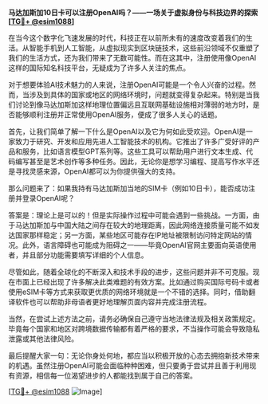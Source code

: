 **马达加斯加10日卡可以注册OpenAI吗？——一场关于虚拟身份与科技边界的探索[[TG💪+ @esim1088](https://t.me/s/esim1088)]**

在当今这个数字化飞速发展的时代，科技正在以前所未有的速度改变着我们的生活。从智能手机到人工智能，从虚拟现实到区块链技术，这些前沿领域不仅重塑了我们的生活方式，还为我们带来了无数可能性。而在这其中，注册使用像OpenAI这样的国际知名科技平台，无疑成为了许多人关注的焦点。

对于想要体验AI技术魅力的人来说，注册OpenAI可能是一个令人兴奋的过程。然而，当涉及到具体的国家或地区的网络环境时，问题就变得复杂起来。特别是当我们讨论到像马达加斯加这样地理位置偏远且互联网基础设施相对薄弱的地方时，是否能够顺利注册并正常使用OpenAI服务，便成了很多人关心的话题。

首先，让我们简单了解一下什么是OpenAI以及它为何如此受欢迎。OpenAI是一家致力于研究、开发和应用先进人工智能技术的机构。它推出了许多广受好评的产品和服务，比如语言模型GPT系列等。这些工具可以帮助用户进行文本生成、代码编写甚至是艺术创作等多种任务。因此，无论你是想学习编程、提高写作水平还是寻找灵感来源，OpenAI都可以为你提供强大的支持。

那么问题来了：如果我持有马达加斯加当地的SIM卡（例如10日卡），能否成功注册并登录OpenAI呢？

答案是：理论上是可以的！但是实际操作过程中可能会遇到一些挑战。一方面，由于马达加斯加与中国大陆之间存在较大的地理距离，因此网络连接质量可能不如发达国家那样稳定；另一方面，某些地区可能存在IP地址被限制访问特定网站的情况。此外，语言障碍也可能成为阻碍之一——毕竟OpenAI官网主要面向英语使用者，并且部分功能需要填写详细的个人信息。

尽管如此，随着全球化的不断深入和技术手段的进步，这些问题并非不可克服。现在市面上已经出现了许多解决此类难题的有效方案。比如通过购买国际号码卡或者使用eSIM卡等方式来获取更优质的网络环境就是一个不错的选择。同时，借助翻译软件也可以帮助非母语者更好地理解页面内容并完成注册流程。

当然，在尝试上述方法之前，请务必确保自己遵守当地法律法规及相关政策规定。毕竟每个国家和地区对跨境数据传输都有着严格的要求，不当操作可能会导致隐私泄露或其他法律风险。

最后提醒大家一句：无论你身处何地，都应当以积极开放的心态去拥抱新技术带来的机遇。虽然注册OpenAI可能会面临种种困难，但只要勇于尝试并且善于利用现有资源，相信每一位渴望进步的人都能找到属于自己的答案。

[[TG💪+ @esim1088](https://t.me/s/esim1088) ![Image](https://i.postimg.cc/4NQfJmqS/Snipaste-2025-05-13-00-14-12.png)]